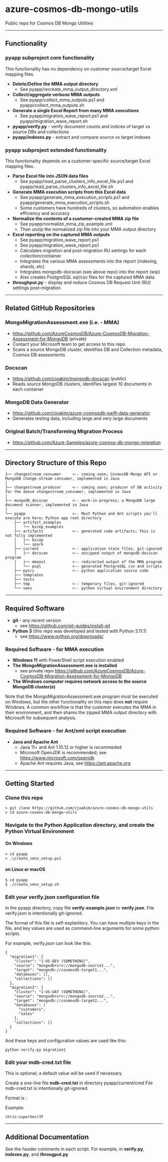 # azure-cosmos-db-mongo-utils

Public repo for Cosmos DB Mongo Utilities

---

## Functionality

### pyapp subproject core functionality

This functionality has no dependency on customer source/target Excel mapping files.

- **Delete/Define the MMA output directory**
  - See pyapp/recreate_mma_output_directory.xml
- **Collect/aggregate verbose MMA outputs**
  - See pyapp/collect_mma_outputs.ps1 and pyapp/collect_mma_outputs.sh
- **Generate a single Excel Report from many MMA executions**
  - See pyapp/migration_wave_report.ps1 and pyapp/migration_wave_report.sh
- **pyapp/verify.py** - verify document counts and indices of target vs source DBs and collections
- **pyapp/indexes.py** - extract and compare source vs target indexes

### pyapp subproject extended functionality

This functionality depends on a customer-specific source/target Excel mapping files.

- **Parse Excel file into JSON data files**
  - See pyapp/read_parse_clusters_info_excel_file.ps1 and pyapp/read_parse_clusters_info_excel_file.sh
- **Generate MMA execution scripts from this Excel data**
  - See pyapp/generate_mma_execution_scripts.ps1 and pyapp/generate_mma_execution_scripts.sh
  - Some customers have hundreds of clusters, so automation enables efficiency and accuracy
- **Normalize the contents of a customer-created MMA zip file**
  - See pyapp/normalize_mma_zip_example.xml
  - Then unzip the normalized zip file into your MMA output directory
- **Excel reporting on the captured MMA outputs**
  - See pyapp/migration_wave_report.ps1
  - See pyapp/migration_wave_report.ps1
  - Calculates migration and post-migration RU settings for each collection/container
  - Integrates the various MMA assessments into the report (indexing, shards, etc)
  - Integrates mongodb-docscan (see above repo) into the report (wip)
  - Also creates PostgreSQL sql/csv files for the captured MMA data
- **throughput.py** - display and reduce Cosmos DB Request Unit (RU) settings post-migration

---

## Related GitHub Repositories

### MongoMigrationAssessment.exe (i.e. - MMA)

- https://github.com/AzureCosmosDB/Azure-CosmosDB-Migration-Assessment-for-MongoDB  (private)
- Contact your Microsoft team to get access to this repo
- Scans a source MongoDB cluster, identifies DB and Collection metadata, Cosmos DB assessments

### Docscan

- https://github.com/cjoakim/mongodb-docscan  (public)
- Reads source MongoDB clusters, identifies largest 10 documents in each container

### MongoDB Data Generator

- https://github.com/cjoakim/azure-cosmosdb-swift-data-generator
- Generates testing data, including large and very large documents

### Original Batch/Transforming Migration Process

- https://github.com/Azure-Samples/azure-cosmos-db-mongo-migration

---

## Directory Structure of this Repo

```
├── changestream_consumer     <-- coming soon; CosmosDB Mongo API or MongoDB change-stream consumer, implemented in Java
│
├── changestream_producer     <-- coming soon; producer of DB activity for the above changestream_consumer, implemented in Java
│
├── mongodb_docscan           <-- work-in-progress; a MongoDB large document scanner, implemented in Java
│
└── pyapp                     <-- Most Python and Ant scripts you'll execute are here; Python app root directory
    ├── artifact_examples
    │   └── bicep_examples
    ├── artifacts             <-- generated code artifacts; this is not fully implemented
    │   ├── bicep
    │   └── spark
    ├── current               <-- application state files, git-ignored
    │   ├── docscan           <-- unzipped output of mongodb-docscan program
    │   ├── mmaout            <-- redirected output of the MMA program
    │   └── psql              <-- generated PostgreSQL csv and scripts
    ├── pysrc                 <-- python application source code
    ├── templates
    ├── tests
    ├── tmp                   <-- temporary files, git-ignored
    └── venv                  <-- python virtual environment directory
```

---

## Required Software

- **git** - any recent version
  - see https://github.com/git-guides/install-git
- **Python 3**  (this repo was developed and tested with Python 3.11.1)
  - see https://www.python.org/downloads/

### Required Software - for MMA execution

- **Windows 11** with PowerShell script execution enabled
- **The MongoMigrationAssessment.exe is installed**
  - see private repo https://github.com/AzureCosmosDB/Azure-CosmosDB-Migration-Assessment-for-MongoDB
- **The Windows computer requires network access to the source MongoDB cluster(s)**

Note that the MongoMigrationAssessment.exe program must be executed on Windows,
but the other functionality on this repo does **not** require Windows.  A common
workflow is that the customer executes the MMA in their environment, and then
shares the zipped MMA output directory with Microsoft for subsequent analysis.

### Required Software - for Ant/xml script execution

- **Java and Apache Ant**
  - Java 11+ and Ant 1.10.12 or higher is recommeded
  - Microsoft OpenJDK is recommended; see https://www.microsoft.com/openjdk
  - Apache Ant requires Java, see https://ant.apache.org

---

## Getting Started

### Clone this repo

```
> git clone https://github.com/cjoakim/azure-cosmos-db-mongo-utils
> cd azure-cosmos-db-mongo-utils
```

### Navigate to the Python Application directory, and create the Python Virtual Environment

#### On Windows 

```
> cd pyapp
> .\create_venv_setup.ps1
```

#### on Linux or macOS

```
$ cd pyapp
$ ./create_venv_setup.sh
```

### Edit your verify.json configuration file

In the pyapp directory, copy file **verify-example.json** to **verify.json**.
File verify.json is intentionally git-ignored.

The format of this file is self-explanitory.  You can have multiple keys in 
the file, and key values are used as command-line arguments for some python scripts.

For example, verify.json can look like this:

```
{
  "migration1": {
    "cluster": "1-US-DEV (SOMETHING)",
    "source": "mongodb+srv://mongodb-source1...",
    "target": "mongodb://cosmosdb-target1...",
    "databases": [],
    "collections": []
  },
  "migration2": {
    "cluster": "1-US-UAT (SOMETHING)",
    "source": "mongodb+srv://mongodb-source2...",
    "target": "mongodb://cosmosdb-target2...",
    "databases": [
      "customers",
      "sales"
    ],
    "collections": []
  }
}
```

And these keys and configuration values are used like this:

```
python verify.py migration1
```

### Edit your mdb-cred.txt file

This is optional; a default value will be used if necessary.

Create a one-line file **mdb-cred.txt** in directory pyapp/current/cred
File mdb-cred.txt is intentionally git-ignored.

Format is <username>:<passord>

Example:
```
chris:superSecr3T
```

---

## Additional Documentation

See the header comments in each script.  For example, in **verify.py**, **indexes.py**,
and **througput.py**


